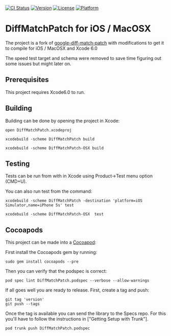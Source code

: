 [![CI Status](http://img.shields.io/travis/NickAger/aerogear-diffmatchpatch-ios.svg?style=flat)](https://travis-ci.org/NickAger/aerogear-diffmatchpatch-ios)
[![Version](https://img.shields.io/cocoapods/v/aerogear-diffmatchpatch-ios.svg?style=flat)](http://cocoapods.org/pods/aerogear-diffmatchpatch-ios)
[![License](https://img.shields.io/cocoapods/l/aerogear-diffmatchpatch-ios.svg?style=flat)](http://cocoapods.org/pods/aerogear-diffmatchpatch-ios)
[![Platform](https://img.shields.io/cocoapods/p/aerogear-diffmatchpatch-ios.svg?style=flat)](http://cocoapods.org/pods/aerogear-diffmatchpatch-ios)


# DiffMatchPatch for iOS / MacOSX
The project is a fork of [google-diff-match-patch](https://github.com/JanX2/google-diff-match-patch)
with modifications to get it to compile for iOS / MacOSX and Xcode 6.0

The speed test target and schema were removed to save time figuring out some issues but might
later on.

## Prerequisites
This project requires Xcode6.0 to run.

## Building

Building can be done by opening the project in Xcode:

    open DiffMatchPatch.xcodeproj

    xcodebuild -scheme DiffMatchPatch build

    xcodebuild -scheme DiffMatchPatch-OSX build

## Testing
Tests can be run from with in Xcode using Product->Test menu option (CMD+U).  

You can also run test from the command:

    xcodebuild -scheme DiffMatchPatch -destination 'platform=iOS Simulator,name=iPhone 5s' test

    xcodebuild -scheme DiffMatchPatch-OSX  test


## Cocoapods
This project can be made into a [Cocoapod](http://www.cocoapods.org/):

First install the Cocoapods gem by running:

    sudo gem install cocoapods --pre

Then you can verify that the podspec is correct:

    pod spec lint DiffMatchPatch.podspec --verbose --allow-warnings

If all goes well you are ready to release. First, create a tag and push:

    git tag 'version'
    git push --tags

Once the tag is available you can send the library to the Specs repo. For this you'll have to follow the instructions in ["Getting Setup with Trunk"].

    pod trunk push DiffMatchPatch.podspec
